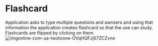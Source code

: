 # Flashcard
Application asks to type multiple questions and awnsers and using that information the application creates flashcard so that the use can study. Flashcards are flipped by clicking on them.
![imgonline-com-ua-twotoone-OVqHQFJjS7ZCZvne](https://user-images.githubusercontent.com/105006162/218338189-c7c69cfb-1482-480a-9194-132475fc52bd.jpg)
